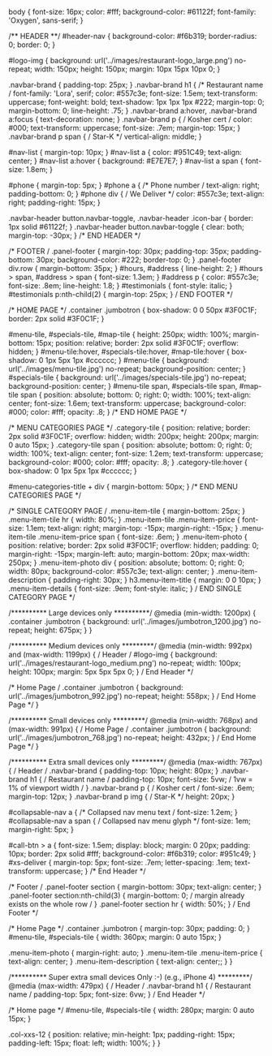 body { font-size: 16px; color: #fff; background-color: #61122f; font-family: 'Oxygen', sans-serif; }

/** HEADER **/ #header-nav { background-color: #f6b319; border-radius: 0; border: 0; }

#logo-img { background: url('../images/restaurant-logo_large.png') no-repeat; width: 150px; height: 150px; margin: 10px 15px 10px 0; }

.navbar-brand { padding-top: 25px; } .navbar-brand h1 { /* Restaurant name / font-family: 'Lora', serif; color: #557c3e; font-size: 1.5em; text-transform: uppercase; font-weight: bold; text-shadow: 1px 1px 1px #222; margin-top: 0; margin-bottom: 0; line-height: .75; } .navbar-brand a:hover, .navbar-brand a:focus { text-decoration: none; } .navbar-brand p { / Kosher cert / color: #000; text-transform: uppercase; font-size: .7em; margin-top: 15px; } .navbar-brand p span { / Star-K */ vertical-align: middle; }

#nav-list { margin-top: 10px; } #nav-list a { color: #951C49; text-align: center; } #nav-list a:hover { background: #E7E7E7; } #nav-list a span { font-size: 1.8em; }

#phone { margin-top: 5px; } #phone a { /* Phone number / text-align: right; padding-bottom: 0; } #phone div { / We Deliver */ color: #557c3e; text-align: right; padding-right: 15px; }

.navbar-header button.navbar-toggle, .navbar-header .icon-bar { border: 1px solid #61122f; } .navbar-header button.navbar-toggle { clear: both; margin-top: -30px; } /* END HEADER */

/* FOOTER / .panel-footer { margin-top: 30px; padding-top: 35px; padding-bottom: 30px; background-color: #222; border-top: 0; } .panel-footer div.row { margin-bottom: 35px; } #hours, #address { line-height: 2; } #hours > span, #address > span { font-size: 1.3em; } #address p { color: #557c3e; font-size: .8em; line-height: 1.8; } #testimonials { font-style: italic; } #testimonials p:nth-child(2) { margin-top: 25px; } / END FOOTER */

/* HOME PAGE */ .container .jumbotron { box-shadow: 0 0 50px #3F0C1F; border: 2px solid #3F0C1F; }

#menu-tile, #specials-tile, #map-tile { height: 250px; width: 100%; margin-bottom: 15px; position: relative; border: 2px solid #3F0C1F; overflow: hidden; } #menu-tile:hover, #specials-tile:hover, #map-tile:hover { box-shadow: 0 1px 5px 1px #cccccc; } #menu-tile { background: url('../images/menu-tile.jpg') no-repeat; background-position: center; } #specials-tile { background: url('../images/specials-tile.jpg') no-repeat; background-position: center; } #menu-tile span, #specials-tile span, #map-tile span { position: absolute; bottom: 0; right: 0; width: 100%; text-align: center; font-size: 1.6em; text-transform: uppercase; background-color: #000; color: #fff; opacity: .8; } /* END HOME PAGE */

/* MENU CATEGORIES PAGE */ .category-tile { position: relative; border: 2px solid #3F0C1F; overflow: hidden; width: 200px; height: 200px; margin: 0 auto 15px; } .category-tile span { position: absolute; bottom: 0; right: 0; width: 100%; text-align: center; font-size: 1.2em; text-transform: uppercase; background-color: #000; color: #fff; opacity: .8; } .category-tile:hover { box-shadow: 0 1px 5px 1px #cccccc; }

#menu-categories-title + div { margin-bottom: 50px; } /* END MENU CATEGORIES PAGE */

/* SINGLE CATEGORY PAGE / .menu-item-tile { margin-bottom: 25px; } .menu-item-tile hr { width: 80%; } .menu-item-tile .menu-item-price { font-size: 1.1em; text-align: right; margin-top: -15px; margin-right: -15px; } .menu-item-tile .menu-item-price span { font-size: .6em; } .menu-item-photo { position: relative; border: 2px solid #3F0C1F; overflow: hidden; padding: 0; margin-right: -15px; margin-left: auto; margin-bottom: 20px; max-width: 250px; } .menu-item-photo div { position: absolute; bottom: 0; right: 0; width: 80px; background-color: #557c3e; text-align: center; } .menu-item-description { padding-right: 30px; } h3.menu-item-title { margin: 0 0 10px; } .menu-item-details { font-size: .9em; font-style: italic; } / END SINGLE CATEGORY PAGE */

/********** Large devices only **********/ @media (min-width: 1200px) { .container .jumbotron { background: url('../images/jumbotron_1200.jpg') no-repeat; height: 675px; } }

/********** Medium devices only *********/ @media (min-width: 992px) and (max-width: 1199px) { / Header / #logo-img { background: url('../images/restaurant-logo_medium.png') no-repeat; width: 100px; height: 100px; margin: 5px 5px 5px 0; } / End Header */

/* Home Page / .container .jumbotron { background: url('../images/jumbotron_992.jpg') no-repeat; height: 558px; } / End Home Page */ }

/********** Small devices only *********/ @media (min-width: 768px) and (max-width: 991px) { / Home Page / .container .jumbotron { background: url('../images/jumbotron_768.jpg') no-repeat; height: 432px; } / End Home Page */ }

/********** Extra small devices only *********/ @media (max-width: 767px) { / Header / .navbar-brand { padding-top: 10px; height: 80px; } .navbar-brand h1 { / Restaurant name / padding-top: 10px; font-size: 5vw; / 1vw = 1% of viewport width / } .navbar-brand p { / Kosher cert / font-size: .6em; margin-top: 12px; } .navbar-brand p img { / Star-K */ height: 20px; }

#collapsable-nav a { /* Collapsed nav menu text / font-size: 1.2em; } #collapsable-nav a span { / Collapsed nav menu glyph */ font-size: 1em; margin-right: 5px; }

#call-btn > a { font-size: 1.5em; display: block; margin: 0 20px; padding: 10px; border: 2px solid #fff; background-color: #f6b319; color: #951c49; } #xs-deliver { margin-top: 5px; font-size: .7em; letter-spacing: .1em; text-transform: uppercase; } /* End Header */

/* Footer / .panel-footer section { margin-bottom: 30px; text-align: center; } .panel-footer section:nth-child(3) { margin-bottom: 0; / margin already exists on the whole row / } .panel-footer section hr { width: 50%; } / End Footer */

/* Home Page */ .container .jumbotron { margin-top: 30px; padding: 0; } #menu-tile, #specials-tile { width: 360px; margin: 0 auto 15px; }

.menu-item-photo { margin-right: auto; } .menu-item-tile .menu-item-price { text-align: center; } .menu-item-description { text-align: center;; } }

/********** Super extra small devices Only :-) (e.g., iPhone 4) *********/ @media (max-width: 479px) { / Header / .navbar-brand h1 { / Restaurant name / padding-top: 5px; font-size: 6vw; } / End Header */

/* Home page */ #menu-tile, #specials-tile { width: 280px; margin: 0 auto 15px; }

.col-xxs-12 { position: relative; min-height: 1px; padding-right: 15px; padding-left: 15px; float: left; width: 100%; } }
